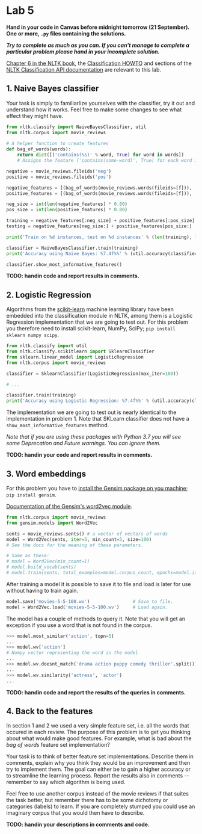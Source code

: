 # Lab 5

**Hand in your code in Canvas before midnight tomorrow (21 September). One or more, `.py` files containing the solutions.**

**_Try to complete as much as you can. If you can't manage to complete a particular problem please hand in your incomplete solution._**

[Chapter 6 in the NLTK book](https://www.nltk.org/book/ch06.htmll), the [Classification HOWTO](http://www.nltk.org/howto/classify.html) and sections of the [NLTK Classification API documentation](https://www.nltk.org/api/nltk.classify.html) are relevant to this lab.

## 1. Naive Bayes classifier

Your task is simply to familiarlize yourselves with the classifier, try it out and understand how it works. Feel free to make some changes to see what effect they might have.

```python
from nltk.classify import NaiveBayesClassifier, util
from nltk.corpus import movie_reviews
 
# A helper function to create features
def bag_of_words(words):
    return dict([('contains(%s)' % word, True) for word in words])
    # Assigns the feature ('contains(some-word)', True) for each word in the review to the review type (good/bad)

negative = movie_reviews.fileids('neg')
positive = movie_reviews.fileids('pos')

negative_features = [(bag_of_words(movie_reviews.words(fileids=[f])), 'bad') for f in negative]
positive_features = [(bag_of_words(movie_reviews.words(fileids=[f])), 'good') for f in positive]

neg_size = int(len(negative_features) * 0.80)
pos_size = int(len(positive_features) * 0.80)

training = negative_features[:neg_size] + positive_features[:pos_size]
testing = negative_features[neg_size:] + positive_features[pos_size:]

print('Train on %d instances, test on %d instances' % (len(training), len(testing)))

classifier = NaiveBayesClassifier.train(training)
print('Accuracy using Naive Bayes: %7.4f%%' % (util.accuracy(classifier, testing) * 100))

classifier.show_most_informative_features()
```

**TODO: handin code and report results in comments.**

## 2. Logistic Regression

Algorithms from the [scikit-learn](http://scikit-learn.org/stable/) machine learning library have been embedded into the classification module in NLTK, among them is a Logistic Regression implementation that we are going to test out. For this problem you therefore need to install scikit-learn, NumPy, SciPy; `pip install sklearn numpy scipy`.


```python
from nltk.classify import util
from nltk.classify.scikitlearn import SklearnClassifier
from sklearn.linear_model import LogisticRegression
from nltk.corpus import movie_reviews

classifier = SklearnClassifier(LogisticRegression(max_iter=100))

# ...

classifier.train(training)
print('Accuracy using Logistic Regression: %7.4f%%' % (util.accuracy(classifier, testing) * 100))
```

The implementation we are going to test out is nearly identical to the implementation in problem 1. Note that SKLearn classifier does not have a `show_most_informative_features` method.

_Note that if you are using these packages with Python 3.7 you will see some Deprecation and Future warnings. You can ignore them._

**TODO: handin your code and report results in comments.**

## 3. Word embeddings

For this problem you have to [install the Gensim package on you machine](https://radimrehurek.com/gensim/install.html); `pip install gensim`.

[Documentation of the Gensim's word2vec module](https://radimrehurek.com/gensim/models/word2vec.html).

```python
from nltk.corpus import movie_reviews
from gensim.models import Word2Vec

sents = movie_reviews.sents() # a vector of vectors of words
model = Word2Vec(sents, iter=5, min_count=5, size=100)
# See the docs for the meaning of these parameters.

# Same as these:
# model = Word2Vec(min_count=1)
# model.build_vocab(sents)
# model.train(sents, total_examples=model.corpus_count, epochs=model.iter)
```

After training a model it is possible to save it to file and load is later for use without having to train again.

```python
model.save('movies-5-5-100.wv')                # Save to file.
model = Word2Vec.load('movies-5-5-100.wv')     # Load again.
```

The model has a couple of methods to query it. Note that you will get an exception if you use a word that is not found in the corpus.

```python
>>> model.most_similar('action', topn=5)
...
>>> model.wv['action']
# Numpy vector representing the word in the model
...
>>> model.wv.doesnt_match('drama action puppy comedy thriller'.split())
...
>>> model.wv.similarity('actress', 'actor')
...
```


**TODO: handin code and report the results of the queries in comments.**

## 4. Back to the features

In section 1 and 2 we used a very simple feature set, i.e. all the words that occured in each review. The purpose of this problem is to get you thinking about what would make good features. For example, what is bad about the _bag of words_ feature set implementation?

Your task is to think of better feature set implementations. Describe them in comments, explain why you think they would be an improvement and then try to implement them. The goal can either be to gain a higher accuracy or to streamline the learning process. Report the results also in comments -- remember to say which algorithm is being used.

Feel free to use another corpus instead of the movie reviews if that suites the task better, but remember there has to be some dichotomy or categories (labels) to learn. If you are completely stumped you could use an imaginary corpus that you would then have to describe.



**TODO: handin your descriptions in comments and code.**

